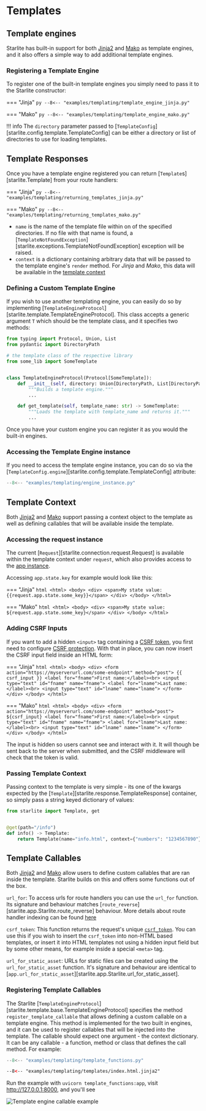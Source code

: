 # Templates

## Template engines

Starlite has built-in support for both [Jinja2](https://jinja.palletsprojects.com/en/3.0.x/)
and [Mako](https://www.makotemplates.org/) as template engines, and it also offers a simple way to add additional
template engines.

### Registering a Template Engine

To register one of the built-in template engines you simply need to pass it to the Starlite constructor:

=== "Jinja"
    ```py
    --8<-- "examples/templating/template_engine_jinja.py"
    ```

=== "Mako"
    ```py
    --8<-- "examples/templating/template_engine_mako.py"
    ```

!!! info
    The `directory` parameter passed to [`TemplateConfig`][starlite.config.template.TemplateConfig]
    can be either a directory or list of directories to use for loading templates.

## Template Responses

Once you have a template engine registered you can return [`Template`s][starlite.Template] from
your route handlers:

=== "Jinja"
    ```py
    --8<-- "examples/templating/returning_templates_jinja.py"
    ```

=== "Mako"
    ```py
    --8<-- "examples/templating/returning_templates_mako.py"
    ```

- `name` is the name of the template file within on of the specified directories. If
no file with that name is found, a [`TemplateNotFoundException`][starlite.exceptions.TemplateNotFoundException]
exception will be raised.
- `context` is a dictionary containing arbitrary data that will be passed to the template
engine's `render` method. For *Jinja* and *Mako*, this data will be available in the [template context](#template-context)

### Defining a Custom Template Engine

If you wish to use another templating engine, you can easily do so by implementing
[`TemplateEngineProtocol`][starlite.template.TemplateEngineProtocol]. This class accepts a generic
argument `T` which should be the template class, and it specifies two methods:

```python
from typing import Protocol, Union, List
from pydantic import DirectoryPath

# the template class of the respective library
from some_lib import SomeTemplate


class TemplateEngineProtocol(Protocol[SomeTemplate]):
    def __init__(self, directory: Union[DirectoryPath, List[DirectoryPath]]) -> None:
        """Builds a template engine."""
        ...

    def get_template(self, template_name: str) -> SomeTemplate:
        """Loads the template with template_name and returns it."""
        ...
```

Once you have your custom engine you can register it as you would the built-in engines.

### Accessing the Template Engine instance

If you need to access the template engine instance, you can do so via the
[`TemplateConfig.engine`][starlite.config.template.TemplateConfig] attribute:

```py
--8<-- "examples/templating/engine_instance.py"
```


## Template Context

Both [Jinja2](https://jinja.palletsprojects.com/en/3.0.x/) and [Mako](https://www.makotemplates.org/) support passing a context
object to the template as well as defining callables that will be available inside the template.

### Accessing the request instance

The current [`Request`][starlite.connection.request.Request] is available within the
template context under `request`, which also provides access to the [app instance](/starlite/usage/the-starlite-app).

Accessing `app.state.key` for example would look like this:

=== "Jinja"
    ```html
    <html>
        <body>
            <div>
                <span>My state value: {{request.app.state.some_key}}</span>
            </div>
        </body>
    </html>
    ```

=== "Mako"
    ```html
    <html>
        <body>
            <div>
                <span>My state value: ${request.app.state.some_key}</span>
            </div>
        </body>
    </html>
    ```

### Adding CSRF Inputs

If you want to add a hidden `<input>` tag containing a
[CSRF token](https://developer.mozilla.org/en-US/docs/Web/Security/Types_of_attacks#cross-site_request_forgery_csrf),
you first need to configure [CSRF protection](/starlite/usage/7-middleware/3-builtin-middlewares/3-csrf-middleware.md).
With that in place, you can now insert the CSRF input field inside an HTML form:

=== "Jinja"
    ```html
    <html>
        <body>
            <div>
                <form action="https://myserverurl.com/some-endpoint" method="post">
                    {{ csrf_input }}
                    <label for="fname">First name:</label><br>
                    <input type="text" id="fname" name="fname">
                    <label for="lname">Last name:</label><br>
                    <input type="text" id="lname" name="lname">
                </form>
            </div>
        </body>
    </html>
    ```

=== "Mako"
    ```html
    <html>
        <body>
            <div>
                <form action="https://myserverurl.com/some-endpoint" method="post">
                    ${csrf_input}
                    <label for="fname">First name:</label><br>
                    <input type="text" id="fname" name="fname">
                    <label for="lname">Last name:</label><br>
                    <input type="text" id="lname" name="lname">
                </form>
            </div>
        </body>
    </html>
    ```

The input is hidden so users cannot see and interact with it. It will though be sent back to the server when submitted,
and the CSRF middleware will check that the token is valid.

### Passing Template Context

Passing context to the template is very simple - its one of the kwargs expected by the [`Template`][starlite.response.TemplateResponse]
container, so simply pass a string keyed dictionary of values:

```python
from starlite import Template, get


@get(path="/info")
def info() -> Template:
    return Template(name="info.html", context={"numbers": "1234567890"})
```


## Template Callables

Both [Jinja2](https://jinja.palletsprojects.com/en/3.0.x/) and [Mako](https://www.makotemplates.org/) allow users to define custom
callables that are ran inside the template. Starlite builds on this and offers some functions out of the box.

`url_for`:   To access urls for route handlers you can use the `url_for` function. Its signature and behaviour
    matches [`route_reverse`][starlite.app.Starlite.route_reverse] behaviour. More details about route handler indexing
    can be found [here](/starlite/usage/2-route-handlers/4-route-handler-indexing.md)

`csrf_token`:   This function returns the request's unique [`csrf_token`](/starlite/usage/7-middleware/3-builtin-middlewares/3-csrf-middleware.md). You can use this
    if you wish to insert the `csrf_token` into non-HTML based templates, or insert it into HTML templates not using a hidden input field but
    by some other means, for example inside a special `<meta>` tag.

`url_for_static_asset`:   URLs for static files can be created using the `url_for_static_asset` function. It's signature and behaviour are identical to
    [`app.url_for_static_asset`][starlite.app.Starlite.url_for_static_asset].

### Registering Template Callables

The Starlite [`TemplateEngineProtocol`][starlite.template.base.TemplateEngineProtocol] specifies the method
`register_template_callable` that allows defining a custom callable on a template engine. This method is implemented
for the two built in engines, and it can be used to register callables that will be injected into the template. The callable
should expect one argument - the context dictionary. It can be any callable - a function, method or class that defines
the call method. For example:

```py title="template_functions.py"
--8<-- "examples/templating/template_functions.py"
```

```html title="templates/index.html.jinja2"
--8<-- "examples/templating/templates/index.html.jinja2"
```


Run the example with `uvicorn template_functions:app`, visit  http://127.0.0.1:8000, and
you'll see

![Template engine callable example](/starlite/images/examples/template_engine_callable.png)
